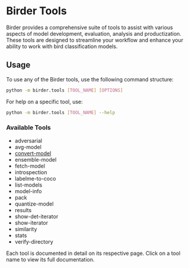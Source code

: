 # Birder Tools

Birder provides a comprehensive suite of tools to assist with various aspects of model development, evaluation, analysis and productization. These tools are designed to streamline your workflow and enhance your ability to work with bird classification models.

## Usage

To use any of the Birder tools, use the following command structure:

```sh
python -m birder.tools [TOOL_NAME] [OPTIONS]
```

For help on a specific tool, use:

```sh
python -m birder.tools [TOOL_NAME] --help
```

### Available Tools

* adversarial
* avg-model
* [convert-model](convert-model.md)
* ensemble-model
* fetch-model
* introspection
* labelme-to-coco
* list-models
* model-info
* pack
* quantize-model
* results
* show-det-iterator
* show-iterator
* similarity
* stats
* verify-directory

Each tool is documented in detail on its respective page. Click on a tool name to view its full documentation.
